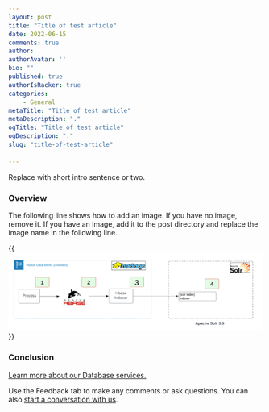 ```yaml
---
layout: post
title: "Title of test article"
date: 2022-06-15
comments: true
author:
authorAvatar: ''
bio: ""
published: true
authorIsRacker: true
categories:
    - General
metaTitle: "Title of test article"
metaDescription: "."
ogTitle: "Title of test article"
ogDescription: "."
slug: "title-of-test-article"

---
```


Replace with short intro sentence or two.

<!--more-->

### Overview

The following line shows how to add an image.  If you have no image, remove it.
If you have an image, add it to the post directory and replace the image name in the following line.

{{<img src="Picture1.png" title="" alt="">}}

### Conclusion

<a class="cta purple" id="cta" href="https://www.rackspace.com/data/databases">Learn more about our Database services.</a>

Use the Feedback tab to make any comments or ask questions. You can also
[start a conversation with us](https://www.rackspace.com/contact).

